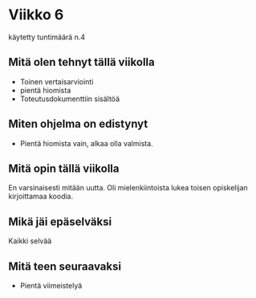 # Viikko 6

käytetty tuntimäärä n.4

## Mitä olen tehnyt tällä viikolla

- Toinen vertaisarviointi
- pientä hiomista
- Toteutusdokumenttiin sisältöä

## Miten ohjelma on edistynyt

- Pientä hiomista vain, alkaa olla valmista.

## Mitä opin tällä viikolla

En varsinaisesti mitään uutta. Oli mielenkiintoista lukea toisen opiskelijan kirjoittamaa koodia.

## Mikä jäi epäselväksi

Kaikki selvää

## Mitä teen seuraavaksi

- Pientä viimeistelyä
